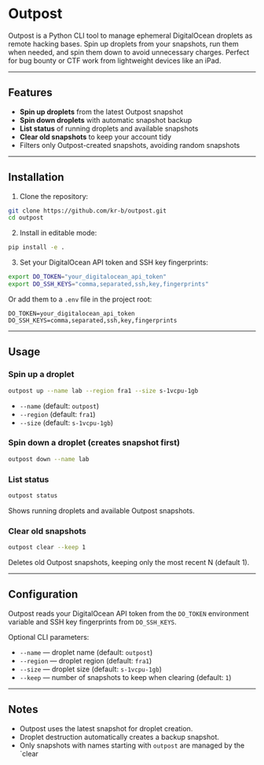 # Outpost

Outpost is a Python CLI tool to manage ephemeral DigitalOcean droplets as remote hacking bases.
Spin up droplets from your snapshots, run them when needed, and spin them down to avoid unnecessary charges. Perfect for bug bounty or CTF work from lightweight devices like an iPad.

---

## Features

* **Spin up droplets** from the latest Outpost snapshot
* **Spin down droplets** with automatic snapshot backup
* **List status** of running droplets and available snapshots
* **Clear old snapshots** to keep your account tidy
* Filters only Outpost-created snapshots, avoiding random snapshots

---

## Installation

1. Clone the repository:

```bash
git clone https://github.com/kr-b/outpost.git
cd outpost
```

2. Install in editable mode:

```bash
pip install -e .
```

3. Set your DigitalOcean API token and SSH key fingerprints:

```bash
export DO_TOKEN="your_digitalocean_api_token"
export DO_SSH_KEYS="comma,separated,ssh,key,fingerprints"
```

Or add them to a `.env` file in the project root:

```
DO_TOKEN=your_digitalocean_api_token
DO_SSH_KEYS=comma,separated,ssh,key,fingerprints
```

---

## Usage

### Spin up a droplet

```bash
outpost up --name lab --region fra1 --size s-1vcpu-1gb
```

- `--name` (default: `outpost`)
- `--region` (default: `fra1`)
- `--size` (default: `s-1vcpu-1gb`)

### Spin down a droplet (creates snapshot first)

```bash
outpost down --name lab
```

### List status

```bash
outpost status
```

Shows running droplets and available Outpost snapshots.

### Clear old snapshots

```bash
outpost clear --keep 1
```

Deletes old Outpost snapshots, keeping only the most recent N (default 1).

---

## Configuration

Outpost reads your DigitalOcean API token from the `DO_TOKEN` environment variable and SSH key fingerprints from `DO_SSH_KEYS`.

Optional CLI parameters:

* `--name` — droplet name (default: `outpost`)
* `--region` — droplet region (default: `fra1`)
* `--size` — droplet size (default: `s-1vcpu-1gb`)
* `--keep` — number of snapshots to keep when clearing (default: `1`)

---

## Notes

- Outpost uses the latest snapshot for droplet creation.
- Droplet destruction automatically creates a backup snapshot.
- Only snapshots with names starting with `outpost` are managed by the `clear